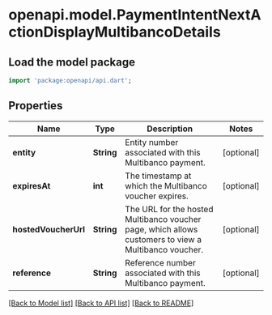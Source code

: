 # openapi.model.PaymentIntentNextActionDisplayMultibancoDetails

## Load the model package
```dart
import 'package:openapi/api.dart';
```

## Properties
Name | Type | Description | Notes
------------ | ------------- | ------------- | -------------
**entity** | **String** | Entity number associated with this Multibanco payment. | [optional] 
**expiresAt** | **int** | The timestamp at which the Multibanco voucher expires. | [optional] 
**hostedVoucherUrl** | **String** | The URL for the hosted Multibanco voucher page, which allows customers to view a Multibanco voucher. | [optional] 
**reference** | **String** | Reference number associated with this Multibanco payment. | [optional] 

[[Back to Model list]](../README.md#documentation-for-models) [[Back to API list]](../README.md#documentation-for-api-endpoints) [[Back to README]](../README.md)


